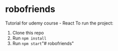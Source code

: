 # robofriends
Tutorial for udemy course - React
To run the project:

1. Clone this repo
2. Run `npm install`
3. Run `npm start`"# robofriends" 
